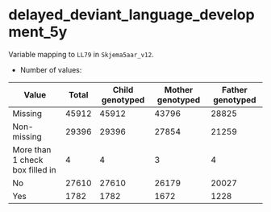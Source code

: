 # delayed_deviant_language_development_5y
Variable mapping to `LL79` in `Skjema5aar_v12`.
- Number of values:

| Value | Total | Child genotyped | Mother genotyped | Father genotyped |
| ----- | ----- | --------------- | ---------------- | ---------------- |
| Missing | 45912 | 45912 | 43796 | 28825 |
| Non-missing | 29396 | 29396 | 27854 | 21259 |
| More than 1 check box filled in | 4 | 4 | 3 |4 |
| No | 27610 | 27610 | 26179 |20027 |
| Yes | 1782 | 1782 | 1672 |1228 |



